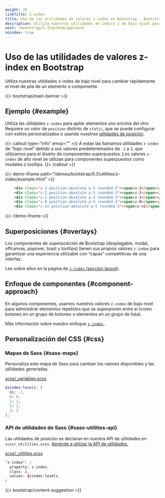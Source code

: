 ```yaml
---
weight: 20
linkTitle: Z-index
title: Uso de las utilidades de valores z-index en Bootstrap · Bootstrap en Español v5.3
description: Utiliza nuestras utilidades de índice z de bajo nivel para cambiar rápidamente el nivel de pila de un elemento o componente.
next: /bootstrap/5.3/extend/approach
noindex: true
---
```


# Uso de las utilidades de valores z-index en Bootstrap

Utiliza nuestras utilidades z-index de bajo nivel para cambiar rápidamente el nivel de pila de un elemento o componente.

{{< bootstrap/main-banner >}}

Ejemplo {#example}
-------------------

Utiliza las utilidades `z-index` para apilar elementos uno encima del otro. Requiere un valor de `position` distinto de `static`, que se puede configurar con estilos personalizados o usando nuestras [utilidades de posición](/bootstrap/5.3/utilities/position).

{{< callout type="info" emoji="" >}}
A estas las llamamos utilidades `z-index` de “bajo nivel” debido a sus valores predeterminados de `-1` a `3`, que utilizamos para el diseño de componentes superpuestos. Los valores `z-index` de alto nivel se utilizan para componentes superpuestos como modales o tooltips.
{{< /callout >}}

{{< demo-iframe path="/demos/bootstrap/5.3/utilities/z-index/example.html" >}}
```html {filename="HTML"}
    <div class="z-3 position-absolute p-5 rounded-3"><span>z-3</span></div>
    <div class="z-2 position-absolute p-5 rounded-3"><span>z-2</span></div>
    <div class="z-1 position-absolute p-5 rounded-3"><span>z-1</span></div>
    <div class="z-0 position-absolute p-5 rounded-3"><span>z-0</span></div>
    <div class="z-n1 position-absolute p-5 rounded-3"><span>z-n1</span></div>
```
{{< /demo-iframe >}}

Superposiciones {#overlays}
----------------------------

Los componentes de superposición de Bootstrap (desplegable, modal, offcanvas, popover, toast y tooltips) tienen sus propios valores `z-index` para garantizar una experiencia utilizable con “capas” competitivas de una interfaz.

Lee sobre ellos en la página de [`z-index` (sección layout)](/bootstrap/5.3/layout/z-index).

Enfoque de componentes {#component-approach}
---------------------------------------------

En algunos componentes, usamos nuestros valores `z-index` de bajo nivel para administrar elementos repetidos que se superponen entre sí (como botones en un grupo de botones o elementos en un grupo de lista).

Más información sobre nuestro enfoque [`z-index`.](/bootstrap/5.3/extend/approach/#z-index-scales).

Personalización del CSS {#css}
-----------

### Mapas de Sass {#sass-maps}

Personaliza este mapa de Sass para cambiar los valores disponibles y las utilidades generadas.

[scss/_variables.scss](https://github.com/twbs/bootstrap/blob/v5.3.2/scss/_variables.scss)

```scss {filename="scss/_variables.scss"}
$zindex-levels: (
  n1: -1,
  0: 0,
  1: 1,
  2: 2,
  3: 3
);
```

### API de utilidades de Sass {#sass-utilities-api}

Las utilidades de posición se declaran en nuestra API de utilidades en `scss/_utilities.scss`. [Aprende a utilizar la API de utilidades.](/bootstrap/5.3/utilities/api/#using-the-api)

[scss/_utilities.scss](https://github.com/twbs/bootstrap/blob/v5.3.2/scss/_utilities.scss)

```scss {filename="scss/_utilities.scss"}
"z-index": (
  property: z-index,
  class: z,
  values: $zindex-levels,
)
```

{{< bootstrap/content-suggestion >}}
